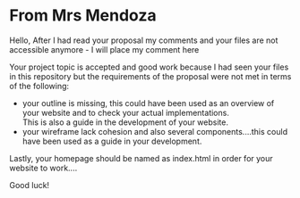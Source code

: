 # From Mrs Mendoza
Hello, After I had read your proposal my comments and your files are not accessible anymore - I will place my comment here

Your project topic is accepted and good work because I had seen your files in this repository but the requirements of the proposal 
were not met in terms of the following:

- your outline is missing, this could have been used as an overview of your website and to check your actual implementations.  
  This is also a guide in the development of your website.
- your wireframe lack cohesion and also several components....this could have been used as a guide in your development.

Lastly, your homepage should be named as index.html in order for your website to work....

Good luck!

